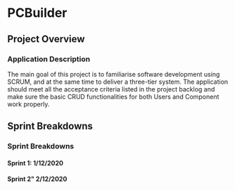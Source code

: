 # PCBuilder

## Project Overview

### Application Description
The main goal of this project is to familiarise software development using SCRUM, and at the same time to deliver  a three-tier system.
The application should meet all the acceptance criteria listed in the project backlog and make sure the basic CRUD functionalities for both Users and Component work properly.

## Sprint Breakdowns
### Sprint Breakdowns
#### Sprint 1: 1/12/2020

#### Sprint 2" 2/12/2020
